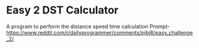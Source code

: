 # Easy 2 DST Calculator
A program to perform the distance speed time calculation
Prompt-
https://www.reddit.com/r/dailyprogrammer/comments/pjbj8/easy_challenge_2/
